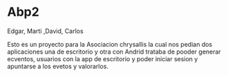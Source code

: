# Abp2
Edgar, Marti ,David, Carlos

Esto es un proyecto para la Asociacion chrysallis la cual nos pedian dos aplicaciones una de escritorio y otra con Andrid 
trataba de pooder generar ecventos, usuarios con la app de escritorio y poder iniciar sesion y apuntarse a los evetos y valorarlos.
